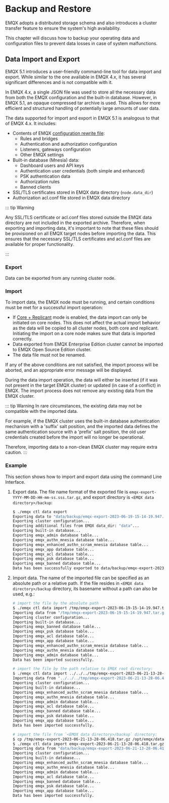 # Backup and Restore

EMQX adopts a distributed storage schema and also introduces a cluster transfer feature to ensure the system's high availability.

This chapter will discuss how to backup your operating data and configuration files to prevent data losses in case of system malfunctions.

## Data Import and Export

EMQX 5.1 introduces a user-friendly command-line tool for data import and export. While similar to the one available in EMQX 4.x, it has several significant differences and is not compatible with it.

In EMQX 4.x, a single JSON file was used to store all the necessary data from both the EMQX configuration and the built-in database. However, in EMQX 5.1, an opaque compressed tar archive is used. This allows for more efficient and structured handling of potentially large amounts of user data.

The data supported for import and export in EMQX 5.1 is analogous to that of EMQX 4.x. It includes:

* Contents of EMQX [configuration rewrite file](../configuration/configuration.md#configuration-rewrite-file):
    * Rules and bridges
    * Authentication and authorization configuration
    * Listeners, gateways configuration
    * Other EMQX settings
* Built-in database (Mnesia) data:
    * Dashboard users and API keys
    * Authentication user credentials (both simple and enhanced)
    * PSK authentication data
    * Authorization rules
    * Banned clients
* SSL/TLS certificates stored in EMQX data directory (`node.data_dir`)
* Authorization acl.conf file stored in EMQX data directory

::: tip Warning

Any SSL/TLS certificate or acl.conf files stored outside the EMQX data directory are not included in the exported archive. Therefore, when exporting and importing data, it's important to note that these files should be provisioned on all EMQX target nodes before importing the data. This ensures that the necessary SSL/TLS certificates and acl.conf files are available for proper functionality.

:::

### Export

Data can be exported from any running cluster node.

### Import

To import data, the EMQX node must be running, and certain conditions must be met for a successful import operation:

* If [Core + Replicant](../deploy/cluster/mria-introduction.md#enable-core-replicant-mode) mode is enabled, the data import can only be initiated on core nodes. This does not affect the actual import behavior as the data will be copied to all cluster nodes, both core and replicant. Initiating the import on a core node makes sure that data is imported correctly.
* Data exported from EMQX Enterprise Edition cluster cannot be imported to EMQX Open Source Edition cluster.
* The data file must not be renamed.

If any of the above conditions are not satisfied, the import process will be aborted, and an appropriate error message will be displayed.

During the data import operation, the data will either be inserted (if it was not present in the target EMQX cluster) or updated (in case of a conflict) in EMQX. The import process does not remove any existing data from the EMQX cluster.

::: tip Warning
In rare circumstances, the existing data may not be compatible with the imported data.

For example, if the EMQX cluster uses the built-in database authentication mechanism with a 'suffix' salt position, and the imported data defines the same authentication source with a 'prefix' salt position, the old user credentials created before the import will no longer be operational.

Therefore, importing data to a non-clean EMQX cluster may require extra caution.
:::

### Example

This section shows how to import and export data using the command Line Interface.

1. Export data. The file name format of the exported file is `emqx-export-YYYY-MM-DD-HH-mm-ss.sss.tar.gz`, and export directory is `<EMQX data directory>/backup`:

    ```bash
    $ ./emqx ctl data export
    Exporting data to "data/backup/emqx-export-2023-06-19-15-14-19.947.tar.gz"...
    Exporting cluster configuration...
    Exporting additional files from EMQX data_dir: "data"...
    Exporting built-in database...
    Exporting emqx_admin database table...
    Exporting emqx_authn_mnesia database table...
    Exporting emqx_enhanced_authn_scram_mnesia database table...
    Exporting emqx_app database table...
    Exporting emqx_acl database table...
    Exporting emqx_psk database table...
    Exporting emqx_banned database table...
    Data has been successfully exported to data/backup/emqx-export-2023-06-19-15-14-19.947.tar.gz.
    ```
2. Import data. The name of the imported file can be specified as an absolute path or a relative path.
   If the file resides in `<EMQX data directory>/backup` directory, its basename without a path can also be used, e.g.:

    ```bash
    # import the file by the absolute path
    $ ./emqx ctl data import /tmp/emqx-export-2023-06-19-15-14-19.947.tar.gz
    Importing data from "/tmp/emqx-export-2023-06-19-15-14-19.947.tar.gz"...
    Importing cluster configuration...
    Importing built-in database...
    Importing emqx_banned database table...
    Importing emqx_psk database table...
    Importing emqx_acl database table...
    Importing emqx_app database table...
    Importing emqx_enhanced_authn_scram_mnesia database table...
    Importing emqx_authn_mnesia database table...
    Importing emqx_admin database table...
    Data has been imported successfully.

    # import the file by the path relative to EMQX root directory:
    $ ./emqx ctl data import ../../../tmp/emqx-export-2023-06-21-13-28-06.418.tar.gz
    Importing data from "../../../tmp/emqx-export-2023-06-21-13-28-06.418.tar.gz"...
    Importing cluster configuration...
    Importing built-in database...
    Importing emqx_enhanced_authn_scram_mnesia database table...
    Importing emqx_authn_mnesia database table...
    Importing emqx_admin database table...
    Importing emqx_acl database table...
    Importing emqx_banned database table...
    Importing emqx_psk database table...
    Importing emqx_app database table...
    Data has been imported successfully.

    # import the file from `<EMQX data directory>/backup` directory:
    $ cp /tmp/emqx-export-2023-06-21-13-28-06.418.tar.gz /opt/emqx/data/backup/
    $ ./emqx ctl data import emqx-export-2023-06-21-13-28-06.418.tar.gz
    Importing data from "data/backup/emqx-export-2023-06-21-13-28-06.418.tar.gz"...
    Importing cluster configuration...
    Importing built-in database...
    Importing emqx_enhanced_authn_scram_mnesia database table...
    Importing emqx_authn_mnesia database table...
    Importing emqx_admin database table...
    Importing emqx_acl database table...
    Importing emqx_banned database table...
    Importing emqx_psk database table...
    Importing emqx_app database table...
    Data has been imported successfully.
    ```
